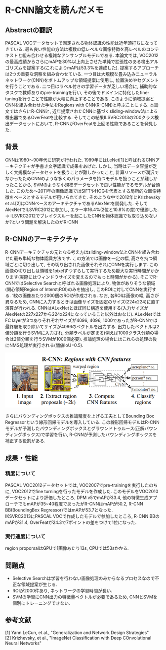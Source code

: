 # R-CNN論文を読んだメモ

## Abstractの翻訳
PASCAL VOCデータセットで測定される物体認識の性能は近年頭打ちになってきている. 
最も良い性能の方法は複数の低レベルな画像特徴を高レベルのコンテキストと組み合わせる複雑なアンサンブルモデルである.
本論文では, VOC2012の最高成績からさらにmAPを30%以上向上させた単純で拡張性のある検出アルゴリズムを提案する(これによりmAPは53.3%を達成した).
提案するアプローチは2つの重要な洞察を組み合わせている. 一つ目は大規模な畳み込みニューラルネットワーク(CNN)をボトムアップな領域提案に使用し, 位置決めやセグメントを行うことである. 二つ目はラベル付きの学習データが乏しい場合に, 補助的なタスクで教師ありのpre-trainingを行い, その後でドメインに特化したfine-tuningを行うことで性能が大幅に向上することである.
このように領域提案とCNNを組み合わせた手法をRegions with CNN(R-CNN)と呼ぶことにする. 本論文ではさらにR-CNNと, 近年提案されたCNNに基づくsliding-window法による検出器であるOverFeatを比較する.
そしてこの結果ILSVRC2013の200クラス検出データセットにおいて, R-CNNがOverFeatを上回る性能であることを発見した.

## 背景
CNNは1980～90年代に研究が行われた. 1989年にはLeNet[1]と呼ばれるCNNアーキテクチャが手書き文字認識で成果をあげた.
しかし, 当時はデータ容量が乏しく大規模なデータセットを扱うことが難しかったこと, 計算リソースが潤沢でなかったためCNNのような多くのパラメータを持つモデルを扱うことが難しかったことから, SVMのような小規模データセットで良い性能がでるモデルが台頭した. 
このため～2011年の画像認識ではSIFTやHOGを代表とする局所的な画像特徴をベースとするモデルが用いられてきた. そのような中で2012年にKrizhevsky et al.[2]はCNNベースのアーキテクチャであるAlexNetを開発した. そしてAlexNetでILSVRC2012に参加し, エラー率16.4%(2位と10.8%の差)で優勝した.  
→ ILSVRC2012でブレイクスルーを起こしたCNNを物体認識でも取り込めないか?という問題を解決したのがR-CNN

## R-CNNのアーキテクチャ
R-CNNアーキテクチャの元となる考え方はsliding-window法とCNNを組み合わせた最も単純な物体認識方法です. この方法では画像を一定の幅, 高さを持つ領域ごとに切り出して, その切り出された画像それぞれにCNNを実行します. この画像の切り出しは領域を1pixelずつずらして実行するため膨大な実行時間がかかります(実際にはウィンドウサイズを変えるのでもっと時間がかかる). そこでR-CNNではSelective Searchと呼ばれる画像処理により, 物体がありそうな領域(関心領域Region of Interst;ROI)のみを抽出し, このROIに対してCNNを実行する. 1枚の画像あたり2000個のROIが作成される. なお, 各ROIは画像の幅, 高さが異なるため, CNNに入力するときは画像サイズを固定のサイズ(224x224)に直す演算が行われる. CNNはALexNetとほぼ同じ構造を使用する(入力サイズがAlexNetの227x227から224x224になっていること以外はおなじ). ALexNetではFC layerが3つありそれぞれサイズが4096, 4096, 1000であったがR-CNNでは最終層を取り除いてサイズが4096のベクトルを出力する. 出力したベクトルは2値分類を行うSVMに入力され, 分類ラベルが定まる(例えば1000クラス分類の場合は2値分類を行うSVMが1000個必要). 推論処理の場合にはこれらの処理の後にNMS処理が実行される(閾値IoU=0.5).

![r-cnn-architecture](./images/r-cnn-architecture.png)

さらにバウンディングボックスの推論精度を上げる工夫としてBounding Box Regressorという線形回帰モデルを導入している. この線形回帰モデルはR-CNNモデルが予測したバウンディングボックスとグラウンドトゥルース(正解バウンディングボックス)で学習を行い, R-CNNが予測したバウンディングボックスを補正する役割がある.

## 成果・性能
### 精度について
PASCAL VOC2012データセットでは, VOC2007でpre-trainingを実行したのちに, VOC2012でfine turningを行ったモデルを作成した. このモデルをVOC2010データセットにより評価したところ, DPM v5でmAPが33.4, 他の特徴生成アプローチでもmAPが35~40程度であったがR-CNNはmAPが50.2, R-CNN BB(BoundingBox Regressor)ではmAPが53.7となった.   
IKSVRC2013にPASCAL VOCで作成したモデルで参加したところ, R-CNN BBのmAPが31.4, OverFeatが24.3で7ポイントの差をつけて1位になった.

### 実行速度について
region proporsalはGPUで1画像あたり13s, CPUでは53sかかる.

## 問題点
- Selective Searchは学習を行わない画像処理のみからなるプロセスなので不正な領域提案が生じる.
- ROIが2000件あり, ネットワークの学習時間が長い.
- SVMの学習にCNN出力の特徴量ベクトルが必要であるため, CNNとSVMを個別にトレーニングできない.


## 参考文献
[1] Yann LeCun, et al., "Generalization and Network Design Strategies"  
[2] Krizhevsky, et al., "ImageNet Classification with Deep COnvolutional Neural Networks"